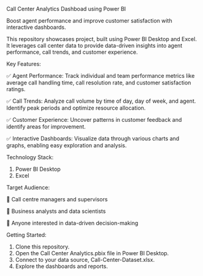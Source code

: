 Call Center Analytics Dashboad using Power BI

Boost agent performance and improve customer satisfaction with interactive dashboards.

This repository showcases project, built using Power BI Desktop and Excel. It leverages call center data to provide data-driven insights into agent performance, call trends, and customer experience.

Key Features:

✅ Agent Performance: Track individual and team performance metrics like average call handling time, call resolution rate, and customer satisfaction ratings.

✅ Call Trends: Analyze call volume by time of day, day of week, and agent. Identify peak periods and optimize resource allocation.

✅ Customer Experience: Uncover patterns in customer feedback and identify areas for improvement.

✅ Interactive Dashboards: Visualize data through various charts and graphs, enabling easy exploration and analysis.

Technology Stack:

1. Power BI Desktop
2. Excel

Target Audience:

🔶 Call centre managers and supervisors

🔶 Business analysts and data scientists

🔶 Anyone interested in data-driven decision-making

Getting Started:

1. Clone this repository.
2. Open the Call Center Analytics.pbix file in Power BI Desktop.
3. Connect to your data source, Call-Center-Dataset.xlsx.
4. Explore the dashboards and reports.
